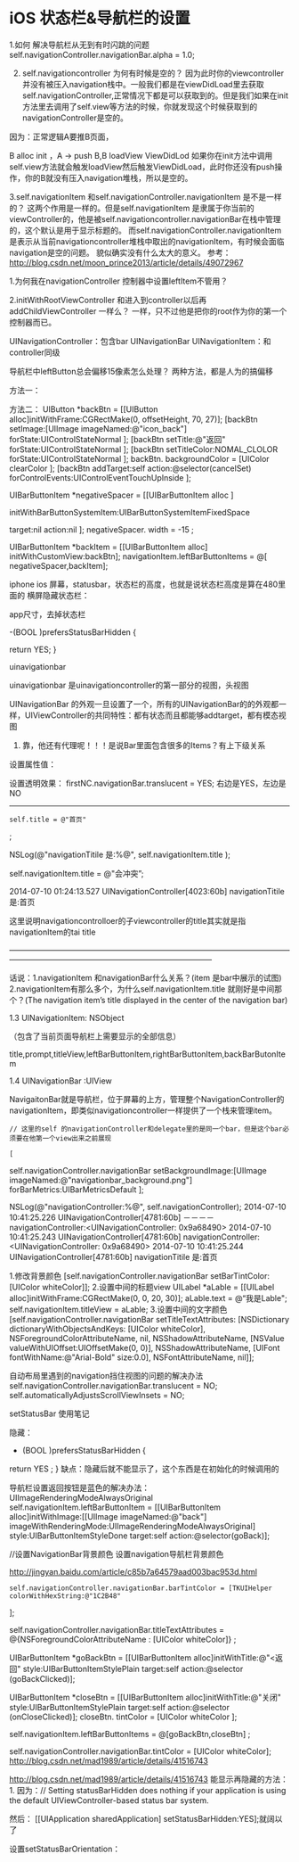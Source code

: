 # iOS 状态栏&导航栏的设置

1.如何 解决导航栏从无到有时闪跳的问题
self.navigationController.navigationBar.alpha = 1.0;

2. self.navigationcontroller 为何有时候是空的？
     因为此时你的viewcontroller并没有被压入navigation栈中。一般我们都是在viewDidLoad里去获取self.navigationController,正常情况下都是可以获取到的。但是我们如果在init方法里去调用了self.view等方法的时候，你就发现这个时候获取到的navigationController是空的。

因为：正常逻辑A要推B页面，

B alloc init ，A -> push B,B loadView ViewDidLod
如果你在init方法中调用self.view方法就会触发loadView然后触发ViewDidLoad，此时你还没有push操作，你的B就没有压入navigation堆栈，所以是空的。

3.self.navigationItem 和self.navigationController.navigationItem 是不是一样的？
     这两个作用是一样的。但是self.navigationItem 是隶属于你当前的viewController的，他是被self.navigationcontroller.navigationBar在栈中管理的，这个默认是用于显示标题的。
     而self.navigationController.navigationItem 是表示从当前navigationcontroller堆栈中取出的navigationItem，有时候会面临navigation是空的问题。  貌似确实没有什么太大的意义。
参考：http://blog.csdn.net/moon_prince2013/article/details/49072967


1.为何我在navigationController 控制器中设置leftItem不管用？


2.initWithRootViewController 和进入到controller以后再addChildViewController 一样么？
一样，只不过他是把你的root作为你的第一个控制器而已。


UINavigationController：包含bar
UINavigationBar
UINavigationItem：和controller同级

导航栏中leftButton总会偏移15像素怎么处理？
两种方法，都是人为的搞偏移

方法一：



方法二：
 UIButton *backBtn = [[UIButton alloc]initWithFrame:CGRectMake(0, offsetHeight, 70, 27)];
[backBtn setImage:[UIImage imageNamed:@"icon_back"] forState:UIControlStateNormal
];
   [backBtn
setTitle:@"返回" forState:UIControlStateNormal
];
      [backBtn
setTitleColor:NOMAL_CLOLOR forState:UIControlStateNormal
];
                backBtn.
backgroundColor = [UIColor clearColor
];
                [backBtn
addTarget:self action:@selector(cancelSet) forControlEvents:UIControlEventTouchUpInside
];

               
UIBarButtonItem *negativeSpacer = [[UIBarButtonItem alloc
]
                                                  
initWithBarButtonSystemItem:UIBarButtonSystemItemFixedSpace

                                                  
target:nil action:nil
];
                negativeSpacer.
width = -15
;
               
UIBarButtonItem *backItem = [[UIBarButtonItem alloc] initWithCustomView:backBtn];
                navigationItem.leftBarButtonItems = @[ negativeSpacer,backItem];



iphone ios 屏幕，statusbar，状态栏的高度，也就是说状态栏高度是算在480里面的
横屏隐藏状态栏：
     
app尺寸，去掉状态栏

-(BOOL
)prefersStatusBarHidden
{
   
return YES;
}


uinavigationbar



uinavigationbar 是uinavigationcontroller的第一部分的视图，头视图


UINavigationBar 的外观一旦设置了一个，所有的UINavigationBar的的外观都一样，UIViewController的共同特性：都有状态而且都能够addtarget，都有模态视图




1. 靠，他还有代理呢！！！是说Bar里面包含很多的Items？有上下级关系



设置属性值：

设置透明效果：  firstNC.navigationBar.translucent = YES; 右边是YES，左边是NO





-----------------------------------------------------------------------------------------------------------------------------
    self.title = @"首页"
;
   
NSLog(@"navigationTitile 是:%@", self.navigationItem.title
);
   
self.navigationItem.title = @"会冲突”;

2014-07-10 01:24:13.527 UINavigationController[4023:60b] navigationTitile 是:首页


这里说明navigationcontrolloer的子viewcontroller的title其实就是指navigationItem的tai title


——————————————————————————————————————————————————————————————

话说：1.navigationItem 和navigationBar什么关系？(item 是bar中展示的试图)
2.navigationItem有那么多个，为什么self.navigationItem.title 就刚好是中间那个？(The navigation item’s title displayed in the center of the navigation bar)



1.3 UINavigationItem: NSObject  

（包含了当前页面导航栏上需要显示的全部信息）

title,prompt,titleView,leftBarButtonItem,rightBarButtonItem,backBarButonItem



1.4 UINavigationBar :UIView

NavigaitonBar就是导航栏，位于屏幕的上方，管理整个NavigationController的navigationItem，即类似navigationcontroller一样提供了一个栈来管理item。

    // 这里的self 的navigationController和delegate里的是同一个bar，但是这个bar必须要在他第一个view出来之前展现

    [
self.navigationController.navigationBar setBackgroundImage:[UIImage imageNamed:@"navigationbar_background.png"] forBarMetrics:UIBarMetricsDefault
];
   
NSLog(@"navigationController:%@", self.navigationController);
2014-07-10 10:41:25.226 UINavigationController[4781:60b]
－－－－
navigationController:<UINavigationController: 0x9a68490>
2014-07-10 10:41:25.243 UINavigationController[4781:60b] navigationController:<UINavigationController: 0x9a68490>
2014-07-10 10:41:25.244 UINavigationController[4781:60b] navigationTitile 是:首页

1.修改背景颜色
   [self.navigationController.navigationBar setBarTintColor:[UIColor whiteColor]];
2.设置中间的标题view
     UILabel *aLable = [[UILabel alloc]initWithFrame:CGRectMake(0, 0, 20, 30)];
     aLable.text = @“我是Lable";
      self.navigationItem.titleView = aLable;
3.设置中间的文字颜色
  [self.navigationController.navigationBar setTitleTextAttributes:
     [NSDictionary dictionaryWithObjectsAndKeys: 
          [UIColor whiteColor], NSForegroundColorAttributeName,
          nil, NSShadowAttributeName,
          [NSValue valueWithUIOffset:UIOffsetMake(0, 0)], NSShadowAttributeName,
          [UIFont fontWithName:@"Arial-Bold" size:0.0], NSFontAttributeName,
          nil]];

自动布局里遇到的navigation挡住视图的问题的解决办法
self.navigationController.navigationBar.translucent = NO;
self.automaticallyAdjustsScrollViewInsets = NO;


setStatusBar 使用笔记

隐藏：
- (BOOL
)prefersStatusBarHidden
{
   
return YES
;
}
缺点：隐藏后就不能显示了，这个东西是在初始化的时候调用的

导航栏设置返回按钮是蓝色的解决办法：
UIImageRenderingModeAlwaysOriginal
self.navigationItem.leftBarButtonItem = [[UIBarButtonItem alloc]initWithImage:[[UIImage imageNamed:@"back"] imageWithRenderingMode:UIImageRenderingModeAlwaysOriginal] style:UIBarButtonItemStyleDone target:self action:@selector(goBack)];



  //设置NavigationBar背景颜色  设置navigation导航栏背景颜色

   http://jingyan.baidu.com/article/c85b7a64579aad003bac953d.html

    self.navigationController.navigationBar.barTintColor = [TKUIHelper colorWithHexString:@"1C2B48"
];
   
self.navigationController.navigationBar.titleTextAttributes = @{NSForegroundColorAttributeName : [UIColor whiteColor]}
;
   
   
UIBarButtonItem *goBackBtn = [[UIBarButtonItem alloc]initWithTitle:@"<返回" style:UIBarButtonItemStylePlain target:self action:@selector
(goBackClicked)];
   
UIBarButtonItem *closeBtn = [[UIBarButtonItem alloc]initWithTitle:@"关闭" style:UIBarButtonItemStylePlain target:self action:@selector
(onCloseClicked)];
    closeBtn.
tintColor = [UIColor whiteColor
];
   
self.navigationItem.leftBarButtonItems = @[goBackBtn,closeBtn]
;
   
self.navigationController.navigationBar.tintColor = [UIColor whiteColor];
http://blog.csdn.net/mad1989/article/details/41516743

    
http://blog.csdn.net/mad1989/article/details/41516743
能显示再隐藏的方法：1.
因为：// Setting statusBarHidden does nothing if your application is using the default UIViewController-based status bar system.

然后：    [[UIApplication sharedApplication] setStatusBarHidden:YES];就阔以了


设置setStatusBarOrientation：

